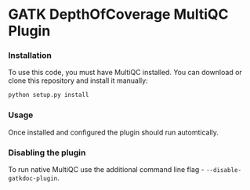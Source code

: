 # GATK DepthOfCoverage MultiQC Plugin

### Installation
To use this code, you must have MultiQC installed.
You can download or clone this repository and install it manually:

```bash
python setup.py install
```

### Usage
Once installed and configured the plugin should run automtically.


### Disabling the plugin

To run native MultiQC use the additional command line flag - `--disable-gatkdoc-plugin`. 
